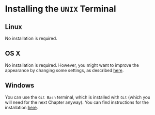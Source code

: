 # Installing the `UNIX` Terminal

## Linux

No installation is required. 

## OS X

No installation is required. However, you might want to improve the appearance by changing some settings, as described [here](howtogeek.com/210308/how-to-change-the-os-x-terminals-appearance-with-profiles/).


## Windows

You can use the `Git Bash` terminal, which is installed with `Git` (which you will need for the next Chapter anyway). You can find instructions for the installation [here](github.com/CSB-book/CSB/blob/master/git/installation/install.md).

